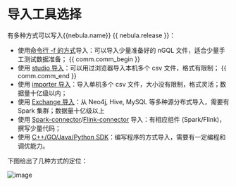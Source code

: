 # 导入工具选择

有多种方式可以写入{{nebula.name}} {{ nebula.release }}：

- 使用[命令行 -f 的方式](../2.quick-start/3.quick-start-on-premise/3.connect-to-nebula-graph.md)导入：可以导入少量准备好的 nGQL 文件，适合少量手工测试数据准备；
  {{ comm.comm_begin }}
- 使用 [studio 导入](../nebula-studio/quick-start/st-ug-import-data.md)：可以用过浏览器导入本机多个 csv 文件，格式有限制； 
  {{ comm.comm_end }}
- 使用 [importer 导入](../nebula-importer/use-importer.md)：导入单机多个 csv 文件，大小没有限制，格式灵活；数据量十亿级以内；
- 使用 [Exchange 导入](../nebula-exchange/about-exchange/ex-ug-what-is-exchange.md)：从 Neo4j, Hive, MySQL 等多种源分布式导入，需要有 Spark 集群；数据量十亿级以上
- 使用 [Spark-connector](../nebula-spark-connector.md)/[Flink-connector](../nebula-flink-connector.md) 导入：有相应组件 (Spark/Flink)，撰写少量代码；
- 使用 [C++/GO/Java/Python SDK](../20.appendix/6.eco-tool-version.md)：编写程序的方式导入，需要有一定编程和调优能力。

下图给出了几种方式的定位：

 ![image](https://docs-cdn.nebula-graph.com.cn/figures/write-choice.png)

